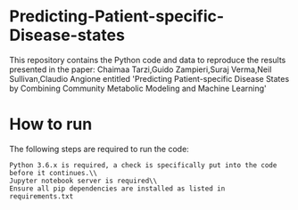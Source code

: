 # Predicting-Patient-specific-Disease-states
This repository contains the Python code and data to reproduce the results presented in the paper: Chaimaa Tarzi,Guido Zampieri,Suraj Verma,Neil Sullivan,Claudio Angione entitled 'Predicting Patient-specific Disease States by Combining Community Metabolic Modeling and Machine Learning'

# How to run

The following steps are required to run the code:

    Python 3.6.x is required, a check is specifically put into the code before it continues.\\
    Jupyter notebook server is required\\
    Ensure all pip dependencies are installed as listed in requirements.txt
    

